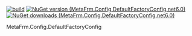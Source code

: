 [![build](https://github.com/MetaFrm/MetaFrm.Config.DefaultFactoryConfig/actions/workflows/build.yml/badge.svg)](https://github.com/MetaFrm/MetaFrm.Config.DefaultFactoryConfig/actions/workflows/build.yml)
[![NuGet version (MetaFrm.Config.DefaultFactoryConfig.net6.0)](https://img.shields.io/nuget/v/MetaFrm.Config.DefaultFactoryConfig.net6.0)](https://www.nuget.org/packages/MetaFrm.Config.DefaultFactoryConfig.net6.0/)
[![NuGet downloads (MetaFrm.Config.DefaultFactoryConfig.net6.0)](https://img.shields.io/nuget/dt/MetaFrm.Config.DefaultFactoryConfig.net6.0)](https://www.nuget.org/packages/MetaFrm.Config.DefaultFactoryConfig.net6.0/)

MetaFrm.Config.DefaultFactoryConfig